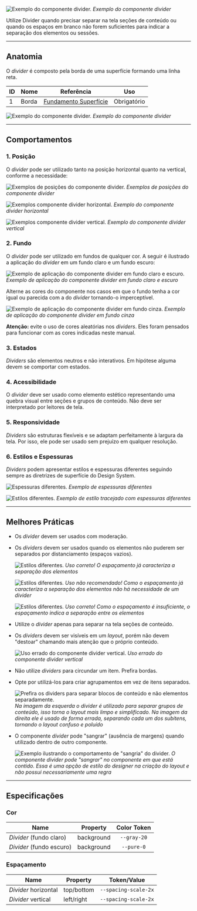 
![Exemplo do componente divider.](imagens/diretriz.png)
*Exemplo do componente divider*

Utilize Divider quando precisar separar na tela seções de conteúdo ou quando os espaços em branco não forem suficientes para indicar a separação dos elementos ou sessões.

---

## Anatomia

O *divider* é composto pela borda de uma superfície formando uma linha reta.

| ID  | Nome  |                         Referência                          | Uso         |
| --- | ----- | :---------------------------------------------------------: | ----------- |
| 1   | Borda | [Fundamento Superfície](/ds/fundamentos-visuais/superficie) | Obrigatório |

![Exemplo do componente divider.](imagens/anatomia.png)
*Exemplo do componente divider*

---

## Comportamentos

### 1. Posição

O *divider* pode ser utilizado tanto na posição horizontal quanto na vertical, conforme a necessidade:

![Exemplos de posições do componente divider.](imagens/posicao.png)
*Exemplos de posições do componente divider*

![Exemplos componente divider horizontal.](imagens/exemplo-horizontal.png)
*Exemplo do componente divider horizontal*

![Exemplos componente divider vertical.](imagens/exemplo-vertical.png)
*Exemplo do componente divider vertical*

### 2. Fundo

O *divider* pode ser utilizado em fundos de qualquer cor. A seguir é ilustrado a aplicação do *divider* em um fundo claro e um fundo escuro:

![Exemplo de aplicação do componente divider em fundo claro e escuro.](imagens/background.png)
*Exemplo de aplicação do componente divider em fundo claro e escuro*

Alterne as cores do componente nos casos em que o fundo tenha a cor igual ou parecida com a do *divider* tornando-o imperceptível.

![Exemplo de aplicação do componente divider em fundo cinza.](imagens/background-cinza.png)
*Exemplo de aplicação do componente divider em fundo cinza*

**Atenção:** evite o uso de cores aleatórias nos *dividers*. Eles foram pensados para funcionar com as cores indicadas neste manual.

### 3. Estados

*Dividers* são elementos neutros e não interativos. Em hipótese alguma devem se comportar com estados.

### 4. Acessibilidade

O *divider* deve ser usado como elemento estético representando uma quebra visual entre seções e grupos de conteúdo. Não deve ser interpretado por leitores de tela.

### 5. Responsividade

*Dividers* são estruturas flexíveis e se adaptam perfeitamente à largura da tela. Por isso, ele pode ser usado sem prejuízo em qualquer resolução.

### 6. Estilos e Espessuras

*Dividers* podem apresentar estilos e espessuras diferentes seguindo sempre as diretrizes de superfície do Design System.

![Espessuras diferentes.](imagens/espessuras.png)
*Exemplo de espessuras diferentes*

![Estilos diferentes.](imagens/estilo.png)
*Exemplo de estilo tracejado com espessuras diferentes*

---

## Melhores Práticas

-   Os *divider* devem ser usados com moderação.

-   Os *dividers* devem ser usados quando os elementos não puderem ser separados por distanciamento (espaços vazios).

    ![Estilos diferentes.](imagens/uso-correto-muito-espacamento.png)
    *Uso correto! O espaçamento já caracteriza a separação dos elementos*

    ![Estilos diferentes.](imagens/uso-errado-muito-espacamento.png)
    *Uso não recomendado! Como o espaçamento já caracteriza a separação dos elementos não há necessidade de um divider*

    ![Estilos diferentes.](imagens/uso-correto-pouco-espacamento.png)
    *Uso correto! Como o espaçamento é insuficiente, o espaçamento indica a separação entre os elementos*

-   Utilize o *divider* apenas para separar na tela seções de conteúdo.

-   Os *dividers* devem ser visíveis em um *layout*, porém não devem "destoar" chamando mais atenção que o próprio conteúdo.

    ![Uso errado do componente divider vertical.](imagens/exemplo-errado-vertical.png)
    *Uso errado do componente divider vertical*

-   Não utilize *dividers* para circundar um item. Prefira bordas.

-   Opte por utilizá-los para criar agrupamentos em vez de itens separados.

    ![Prefira os dividers para separar blocos de conteúdo e não elementos separadamente.](imagens/divider-list.png)
    *Na imagem da esquerda o divider é utilizado para separar grupos de conteúdo, isso torna o layout mais limpo e simplificado. Na imagem da direita ele é usado de forma errada, separando cada um dos subitens, tornando o layout confuso e poluído*

-   O componente *divider* pode "sangrar" (ausência de margens) quando utilizado dentro de outro componente.

    ![Exemplo ilustrando o comportamento de "sangria" do divider.](imagens/divider-bleed.png)
    *O componente divider pode "sangrar" no componente em que está contido. Essa é uma opção de estilo do designer na criação do layout e não possui necessariamente uma regra*

---

## Especificações

### Cor

| Name                     | Property   | Color Token |
| ------------------------ | ---------- | :---------: |
| *Divider* (fundo claro)  | background | `--gray-20` |
| *Divider* (fundo escuro) | background | `--pure-0`  |

### Espaçamento

| Name                 | Property   |     Token/Value      |
| -------------------- | ---------- | :------------------: |
| *Divider* horizontal | top/bottom | `--spacing-scale-2x` |
| *Divider* vertical   | left/right | `--spacing-scale-2x` |
